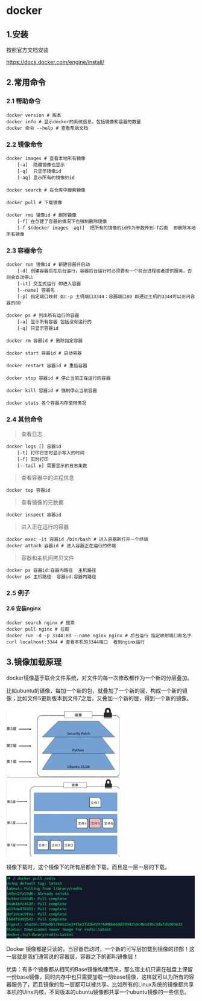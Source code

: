# docker

## 1.安装
按照官方文档安装

https://docs.docker.com/engine/install/

## 2.常用命令
### 2.1 帮助命令
```
docker version # 版本
docker info # 显示docker的系统信息，包括镜像和容器的数量
docker 命令 --help # 查看帮助文档
```
### 2.2 镜像命令
```
docker images # 查看本地所有镜像
    [-a]  隐藏镜像也显示
    [-q]  只显示镜像id
    [-aq] 显示所有的镜像的id

docker search # 在仓库中搜索镜像

docker pull # 下载镜像

docker rmi 镜像id # 删除镜像
    [-f] 在创建了容器的情况下也强制删除镜像
    [-f $(docker images -aq)]  把所有的镜像的id作为参数传到-f后面  即删除本地所有镜像
```
### 2.3 容器命令
```
docker run 镜像id # 新建容器并启动
    [-d] 创建容器后在后台运行，容器后台运行时必须要有一个前台进程或者提供服务，否则会自动停止
    [-it] 交互式运行 即进入容器
    [--name] 容器名
    [-p] 指定端口映射 如:-p 主机端口3344：容器端口80 即通过主机的3344可以访问容器的80

docker ps # 列出所有运行的容器 
    [-a] 显示所有容器 包括没有运行的
    [-q] 只显示容器id

docker rm 容器id # 删除指定容器

docker start 容器id # 启动容器

docker restart 容器id # 重启容器

docker stop 容器id # 停止当前正在运行的容器

docker kill 容器id # 强制停止当前容器

docker stats 各个容器内存使用情况
```

### 2.4 其他命令
>查看日志
```
docker logs [] 容器id
    [-t] 打印日志时显示写入的时间
    [-f] 实时打印
    [--tail n] 需要显示的日志条数 
```
>查看容器中的进程信息
```
docker top 容器id
```
>查看镜像的元数据
```
docker inspect 容器id
```
>进入正在运行的容器
```
docker exec -it 容器id /bin/bash # 进入容器新打开一个终端
docker attach 容器id # 进入容器正在运行的终端
```
>容器和主机间拷贝文件
```
docker ps 容器id:容器内路径  主机路径
docker ps 主机路径  容器id:容器内路径
```
### 2.5 例子
#### 2.6 安装nginx
```
docker search nginx # 搜索
docker pull nginx # 拉取
docker run -d -p 3344:80 --name nginx nginx # 后台运行 指定映射端口和名字
curl localhost:3344 # 查看本机的3344端口  看到nginx运行
```

## 3.镜像加载原理
docker镜像基于联合文件系统，对文件的每一次修改都作为一个新的分层叠加。

比如ubuntu的镜像，每加一个新的包，就叠加了一个新的层，构成一个新的镜像；比如文件5更新版本到文件7之后，又叠加一个新的层，得到一个新的镜像。

<img src="README_IMG/001.png" width=300>
<img src="README_IMG/002.png" width=300>

镜像下载时，这个镜像下的所有层都会下载，而且是一层一层的下载。

<img src="README_IMG/003.png" width=500>



Docker 镜像都是只读的，当容器启动时，一个新的可写层加载到镜像的顶部！这一层就是我们通常说的容器层，容器之下的都叫镜像层！

优势：有多个镜像都从相同的Base镜像构建而来，那么宿主机只需在磁盘上保留一份base镜像，同时内存中也只需要加载一份base镜像，这样就可以为所有的容器服务了，而且镜像的每一层都可以被共享。比如所有的Linux系统的镜像都共享本机的Uinx内核，不同版本的ubuntu镜像都共享一个ubuntu镜像的一些信息。